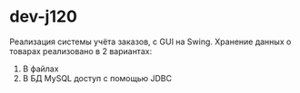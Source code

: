 # dev-j120
Реализация системы учёта заказов, с GUI на Swing.
Хранение данных о товарах реализовано в 2 вариантах:
1. В файлах
2. В БД MySQL доступ с помощью JDBC
